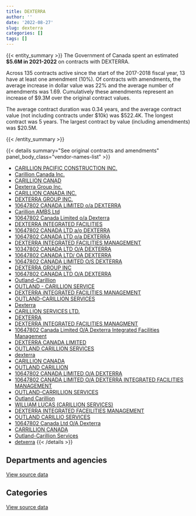 ```yaml
---
title: DEXTERRA
author: ''
date: '2022-08-27'
slug: dexterra
categories: []
tags: []
---
```


<script src="/rmarkdown-libs/htmlwidgets/htmlwidgets.js"></script>
<link href="/rmarkdown-libs/datatables-css/datatables-crosstalk.css" rel="stylesheet" />
<script src="/rmarkdown-libs/datatables-binding/datatables.js"></script>
<script src="/rmarkdown-libs/jquery/jquery-3.6.0.min.js"></script>
<link href="/rmarkdown-libs/dt-core-bootstrap/css/dataTables.bootstrap.min.css" rel="stylesheet" />
<link href="/rmarkdown-libs/dt-core-bootstrap/css/dataTables.bootstrap.extra.css" rel="stylesheet" />
<script src="/rmarkdown-libs/dt-core-bootstrap/js/jquery.dataTables.min.js"></script>
<script src="/rmarkdown-libs/dt-core-bootstrap/js/dataTables.bootstrap.min.js"></script>
<link href="/rmarkdown-libs/crosstalk/css/crosstalk.min.css" rel="stylesheet" />
<script src="/rmarkdown-libs/crosstalk/js/crosstalk.min.js"></script>
<script src="/rmarkdown-libs/htmlwidgets/htmlwidgets.js"></script>
<link href="/rmarkdown-libs/datatables-css/datatables-crosstalk.css" rel="stylesheet" />
<script src="/rmarkdown-libs/datatables-binding/datatables.js"></script>
<script src="/rmarkdown-libs/jquery/jquery-3.6.0.min.js"></script>
<link href="/rmarkdown-libs/dt-core-bootstrap/css/dataTables.bootstrap.min.css" rel="stylesheet" />
<link href="/rmarkdown-libs/dt-core-bootstrap/css/dataTables.bootstrap.extra.css" rel="stylesheet" />
<script src="/rmarkdown-libs/dt-core-bootstrap/js/jquery.dataTables.min.js"></script>
<script src="/rmarkdown-libs/dt-core-bootstrap/js/dataTables.bootstrap.min.js"></script>
<link href="/rmarkdown-libs/crosstalk/css/crosstalk.min.css" rel="stylesheet" />
<script src="/rmarkdown-libs/crosstalk/js/crosstalk.min.js"></script>

{{< entity_summary >}}
The Government of Canada spent an estimated **\$5.6M in 2021-2022** on contracts with DEXTERRA.

Across 135 contracts active since the start of the 2017-2018 fiscal year, 13 have at least one amendment (10%). Of contracts with amendments, the average increase in dollar value was 22% and the average number of amendments was 1.69. Cumulatively these amendments represent an increase of \$9.3M over the original contract values.

The average contract duration was 0.34 years, and the average contract value (not including contracts under \$10k) was \$522.4K. The longest contract was 5 years. The largest contract by value (including amendments) was \$20.5M.

{{< /entity_summary >}}

{{< details summary="See original contracts and amendments" panel_body_class="vendor-names-list" >}}
- [CARILLION PACIFIC CONSTRUCTION INC.](https://search.open.canada.ca/en/ct/?sort=contract_value_f%20desc&page=1&search_text=%22CARILLION%20PACIFIC%20CONSTRUCTION%20INC.%22)
- [Carillion Canada Inc.](https://search.open.canada.ca/en/ct/?sort=contract_value_f%20desc&page=1&search_text=%22Carillion%20Canada%20Inc.%22)
- [CARILLION CANAD](https://search.open.canada.ca/en/ct/?sort=contract_value_f%20desc&page=1&search_text=%22CARILLION%20CANAD%22)
- [Dexterra Group Inc.](https://search.open.canada.ca/en/ct/?sort=contract_value_f%20desc&page=1&search_text=%22Dexterra%20Group%20Inc.%22)
- [CARILLION CANADA INC.](https://search.open.canada.ca/en/ct/?sort=contract_value_f%20desc&page=1&search_text=%22CARILLION%20CANADA%20INC.%22)
- [DEXTERRA GROUP INC.](https://search.open.canada.ca/en/ct/?sort=contract_value_f%20desc&page=1&search_text=%22DEXTERRA%20GROUP%20INC.%22)
- [10647802 CANADA LIMITED o/a DEXTERRA](https://search.open.canada.ca/en/ct/?sort=contract_value_f%20desc&page=1&search_text=%2210647802%20CANADA%20LIMITED%20o%2fa%20DEXTERRA%22)
- [Carillion AMBS Ltd](https://search.open.canada.ca/en/ct/?sort=contract_value_f%20desc&page=1&search_text=%22Carillion%20AMBS%20Ltd%22)
- [10647802 Canada Limited o/a Dexterra](https://search.open.canada.ca/en/ct/?sort=contract_value_f%20desc&page=1&search_text=%2210647802%20Canada%20Limited%20o%2fa%20Dexterra%22)
- [DEXTERRA INTEGRATED FACILITIES](https://search.open.canada.ca/en/ct/?sort=contract_value_f%20desc&page=1&search_text=%22DEXTERRA%20INTEGRATED%20FACILITIES%22)
- [10647802 CANADA LTD a/o DEXTERRA](https://search.open.canada.ca/en/ct/?sort=contract_value_f%20desc&page=1&search_text=%2210647802%20CANADA%20LTD%20a%2fo%20DEXTERRA%22)
- [10647802 CANADA LTD o/a DEXTERRA](https://search.open.canada.ca/en/ct/?sort=contract_value_f%20desc&page=1&search_text=%2210647802%20CANADA%20LTD%20o%2fa%20DEXTERRA%22)
- [DEXTERRA INTEGRATED FACILITIES MANAGEMENT](https://search.open.canada.ca/en/ct/?sort=contract_value_f%20desc&page=1&search_text=%22DEXTERRA%20INTEGRATED%20FACILITIES%20MANAGEMENT%22)
- [10347802 CANADA LTD O/A DEXTERRA](https://search.open.canada.ca/en/ct/?sort=contract_value_f%20desc&page=1&search_text=%2210347802%20CANADA%20LTD%20O%2fA%20DEXTERRA%22)
- [10647802 CANADA LTD/ OA DEXTERRA](https://search.open.canada.ca/en/ct/?sort=contract_value_f%20desc&page=1&search_text=%2210647802%20CANADA%20LTD%2f%20OA%20DEXTERRA%22)
- [10647802 CANADA LIMITED O/S DEXTERRA](https://search.open.canada.ca/en/ct/?sort=contract_value_f%20desc&page=1&search_text=%2210647802%20CANADA%20LIMITED%20O%2fS%20DEXTERRA%22)
- [DEXTERRA GROUP INC](https://search.open.canada.ca/en/ct/?sort=contract_value_f%20desc&page=1&search_text=%22DEXTERRA%20GROUP%20INC%22)
- [10647802 CANADA LTD O/A DEXTERRA](https://search.open.canada.ca/en/ct/?sort=contract_value_f%20desc&page=1&search_text=%2210647802%20CANADA%20LTD%20O%2fA%20DEXTERRA%22)
- [Outland-Carillion](https://search.open.canada.ca/en/ct/?sort=contract_value_f%20desc&page=1&search_text=%22Outland-Carillion%22)
- [OUTLAND - CARILLION SERVICE](https://search.open.canada.ca/en/ct/?sort=contract_value_f%20desc&page=1&search_text=%22OUTLAND%20-%20CARILLION%20SERVICE%22)
- [DEXTERRA iNTEGRATED FACILITIES MANAGEMENT](https://search.open.canada.ca/en/ct/?sort=contract_value_f%20desc&page=1&search_text=%22DEXTERRA%20iNTEGRATED%20FACILITIES%20MANAGEMENT%22)
- [OUTLAND-CARILLION SERVICES](https://search.open.canada.ca/en/ct/?sort=contract_value_f%20desc&page=1&search_text=%22OUTLAND-CARILLION%20SERVICES%22)
- [Dexterra](https://search.open.canada.ca/en/ct/?sort=contract_value_f%20desc&page=1&search_text=%22Dexterra%22)
- [CARILLION SERVICES LTD.](https://search.open.canada.ca/en/ct/?sort=contract_value_f%20desc&page=1&search_text=%22CARILLION%20SERVICES%20LTD.%22)
- [DEXTERRA](https://search.open.canada.ca/en/ct/?sort=contract_value_f%20desc&page=1&search_text=%22DEXTERRA%22)
- [DEXTERRA INTEGRATED FACILITIES MANAGMENT](https://search.open.canada.ca/en/ct/?sort=contract_value_f%20desc&page=1&search_text=%22DEXTERRA%20INTEGRATED%20FACILITIES%20MANAGMENT%22)
- [10647802 Canada Limited O/A Dexterra Integrated Facilities Management](https://search.open.canada.ca/en/ct/?sort=contract_value_f%20desc&page=1&search_text=%2210647802%20Canada%20Limited%20O%2fA%20Dexterra%20Integrated%20Facilities%20Management%22)
- [DEXTERRA CANADA LIMITED](https://search.open.canada.ca/en/ct/?sort=contract_value_f%20desc&page=1&search_text=%22DEXTERRA%20CANADA%20LIMITED%22)
- [OUTLAND CARILLION SERVICES](https://search.open.canada.ca/en/ct/?sort=contract_value_f%20desc&page=1&search_text=%22OUTLAND%20CARILLION%20SERVICES%22)
- [dexterra](https://search.open.canada.ca/en/ct/?sort=contract_value_f%20desc&page=1&search_text=%22dexterra%22)
- [CARILLION CANADA](https://search.open.canada.ca/en/ct/?sort=contract_value_f%20desc&page=1&search_text=%22CARILLION%20CANADA%22)
- [OUTLAND CARILLION](https://search.open.canada.ca/en/ct/?sort=contract_value_f%20desc&page=1&search_text=%22OUTLAND%20CARILLION%22)
- [10647802 CANADA LIMITED O/A DEXTERRA](https://search.open.canada.ca/en/ct/?sort=contract_value_f%20desc&page=1&search_text=%2210647802%20CANADA%20LIMITED%20O%2fA%20DEXTERRA%22)
- [10647802 CANADA LIMITED O/A DEXTERRA INTEGRATED FACILITIES MANAGEMENT](https://search.open.canada.ca/en/ct/?sort=contract_value_f%20desc&page=1&search_text=%2210647802%20CANADA%20LIMITED%20O%2fA%20DEXTERRA%20INTEGRATED%20FACILITIES%20MANAGEMENT%22)
- [OUTLAND-CARRILLION SERVICES](https://search.open.canada.ca/en/ct/?sort=contract_value_f%20desc&page=1&search_text=%22OUTLAND-CARRILLION%20SERVICES%22)
- [Outland Carillion](https://search.open.canada.ca/en/ct/?sort=contract_value_f%20desc&page=1&search_text=%22Outland%20Carillion%22)
- [WILLIAM LUCAS (CARILLION SERVICES)](https://search.open.canada.ca/en/ct/?sort=contract_value_f%20desc&page=1&search_text=%22WILLIAM%20LUCAS%20%28CARILLION%20SERVICES%29%22)
- [DEXTERRA INTEGRATED FACEILITIES MANAGEMENT](https://search.open.canada.ca/en/ct/?sort=contract_value_f%20desc&page=1&search_text=%22DEXTERRA%20INTEGRATED%20FACEILITIES%20MANAGEMENT%22)
- [OUTLAND CARILLIO SERVICES](https://search.open.canada.ca/en/ct/?sort=contract_value_f%20desc&page=1&search_text=%22OUTLAND%20CARILLIO%20SERVICES%22)
- [10647802 Canada Ltd O/A Dexterra](https://search.open.canada.ca/en/ct/?sort=contract_value_f%20desc&page=1&search_text=%2210647802%20Canada%20Ltd%20O%2fA%20Dexterra%22)
- [CARRILLION CANADA](https://search.open.canada.ca/en/ct/?sort=contract_value_f%20desc&page=1&search_text=%22CARRILLION%20CANADA%22)
- [Outland-Carillion Services](https://search.open.canada.ca/en/ct/?sort=contract_value_f%20desc&page=1&search_text=%22Outland-Carillion%20Services%22)
- [detxerra](https://search.open.canada.ca/en/ct/?sort=contract_value_f%20desc&page=1&search_text=%22detxerra%22)
{{< /details >}}

## Departments and agencies

<div id="htmlwidget-1" style="width:100%;height:auto;" class="datatables html-widget"></div>
<script type="application/json" data-for="htmlwidget-1">{"x":{"style":"bootstrap","filter":"none","vertical":false,"data":[["<a href=\"/departments/dfo-mpo/\">Fisheries and Oceans Canada<\/a>","<a href=\"/departments/dnd-mdn/\">National Defence<\/a>","<a href=\"/departments/pwgsc-tpsgc/\">Public Services and Procurement Canada<\/a>","<a href=\"/departments/tc/\">Transport Canada<\/a>"],[null,5458649.17,724986.77,null],[null,3882129.75,2847942.12,null],[null,4569098.04,2840160.85,3316.25],[7375.25,2783767.67,2840160.85,9683.45]],"container":"<table class=\"table table-striped table-hover row-border order-column display\">\n  <thead>\n    <tr>\n      <th>Department<\/th>\n      <th>2018-2019<\/th>\n      <th>2019-2020<\/th>\n      <th>2020-2021<\/th>\n      <th>2021-2022<\/th>\n    <\/tr>\n  <\/thead>\n<\/table>","options":{"order":[[4,"desc"]],"pageLength":10,"autoWidth":true,"columnDefs":[{"targets":1,"render":"function(data, type, row, meta) {\n    return type !== 'display' ? data : DTWidget.formatCurrency(data, \"$\", 2, 3, \",\", \".\", true, null);\n  }"},{"targets":2,"render":"function(data, type, row, meta) {\n    return type !== 'display' ? data : DTWidget.formatCurrency(data, \"$\", 2, 3, \",\", \".\", true, null);\n  }"},{"targets":3,"render":"function(data, type, row, meta) {\n    return type !== 'display' ? data : DTWidget.formatCurrency(data, \"$\", 2, 3, \",\", \".\", true, null);\n  }"},{"targets":4,"render":"function(data, type, row, meta) {\n    return type !== 'display' ? data : DTWidget.formatCurrency(data, \"$\", 2, 3, \",\", \".\", true, null);\n  }"},{"width":"16%","targets":[1,2,3,4]},{"className":"dt-right","targets":[1,2,3,4]}],"orderClasses":false}},"evals":["options.columnDefs.0.render","options.columnDefs.1.render","options.columnDefs.2.render","options.columnDefs.3.render"],"jsHooks":[]}</script>
<p class="text-right">
<a href="https://github.com/GoC-Spending/contracts-data/tree/main/data/out/vendors/dexterra/summary_by_fiscal_year_by_department.csv" class="source-data-link btn btn-link">View source data</a>
</p>

## Categories

<div id="htmlwidget-2" style="width:100%;height:auto;" class="datatables html-widget"></div>
<script type="application/json" data-for="htmlwidget-2">{"x":{"style":"bootstrap","filter":"none","vertical":false,"data":[["<a href=\"/categories/1_facilities_and_construction/\">Facilities and construction<\/a>","<a href=\"/categories/2_professional_services/\">Professional services<\/a>"],[2227886.11,3955749.83],[4183167.02,2546904.85],[4944416.94,2468158.21],[3172829.02,2468158.21]],"container":"<table class=\"table table-striped table-hover row-border order-column display\">\n  <thead>\n    <tr>\n      <th>Category<\/th>\n      <th>2018-2019<\/th>\n      <th>2019-2020<\/th>\n      <th>2020-2021<\/th>\n      <th>2021-2022<\/th>\n    <\/tr>\n  <\/thead>\n<\/table>","options":{"order":[[4,"desc"]],"dom":"t","pageLength":30,"autoWidth":true,"columnDefs":[{"targets":1,"render":"function(data, type, row, meta) {\n    return type !== 'display' ? data : DTWidget.formatCurrency(data, \"$\", 2, 3, \",\", \".\", true, null);\n  }"},{"targets":2,"render":"function(data, type, row, meta) {\n    return type !== 'display' ? data : DTWidget.formatCurrency(data, \"$\", 2, 3, \",\", \".\", true, null);\n  }"},{"targets":3,"render":"function(data, type, row, meta) {\n    return type !== 'display' ? data : DTWidget.formatCurrency(data, \"$\", 2, 3, \",\", \".\", true, null);\n  }"},{"targets":4,"render":"function(data, type, row, meta) {\n    return type !== 'display' ? data : DTWidget.formatCurrency(data, \"$\", 2, 3, \",\", \".\", true, null);\n  }"},{"width":"16%","targets":[1,2,3,4]},{"className":"dt-right","targets":[1,2,3,4]}],"orderClasses":false,"lengthMenu":[10,25,30,50,100]}},"evals":["options.columnDefs.0.render","options.columnDefs.1.render","options.columnDefs.2.render","options.columnDefs.3.render"],"jsHooks":[]}</script>
<p class="text-right">
<a href="https://github.com/GoC-Spending/contracts-data/tree/main/data/out/vendors/dexterra/summary_by_fiscal_year_by_category.csv" class="source-data-link btn btn-link">View source data</a>
</p>
